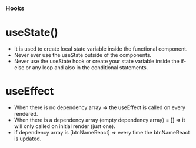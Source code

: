 ### Hooks

# useState()

+ It is used to create local state variable inside the functional component.
+ Never ever use the useState outside of the components.
+ Never use the useState hook or create your state variable inside the if-else or any loop and also in the conditional statements.

# useEffect

+ When there is no dependency array => the useEffect is called on every rendered.
+ When there is a dependency array (empty dependency array) = [] => it will only called on initial render (just one).
+ if dependency array is [btnNameReact] => every time the btnNameReact is updated.